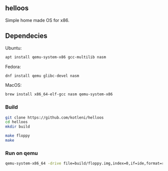 ## helloos
Simple home made OS for x86.

## Dependecies

Ubuntu:
```bash
apt install qemu-system-x86 gcc-multilib nasm
```

Fedora:
```bash
dnf install qemu glibc-devel nasm
```

MacOS:
```bash
brew install x86_64-elf-gcc nasm qemu-system-x86
```

### Build
```bash
git clone https://github.com/kotleni/helloos
cd helloos
mkdir build

make floppy
make
```

### Run on qemu
```bash
qemu-system-x86_64 -drive file=build/floppy.img,index=0,if=ide,format=raw -kernel build/kernel
```